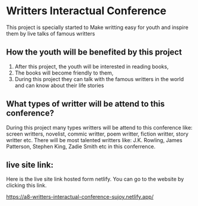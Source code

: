 # Writters Interactual Conference

This project is specially started to Make writting easy for youth and inspire them by live talks of famous writters

## How the youth will be benefited by this project

1. After this project, the youth will be interested in reading books,
2. The books will become friendly to them,
3. During this project they can talk with the famous writters in the world and can know about their life stories

## What types of writter will be attend to this conference?

During this project many types writters will be attend to this conference like: screen writters, novelist, commic writter, poem writter, fiction writter, story writter etc. There will be most talented writters like: J.K. Rowling, James Patterson, Stephen King, Zadie Smith etc in this conferrence.

## live site link: 

Here is the live site link hosted form netlify. You can go to the website by clicking this link.

https://a8-writters-interactual-conference-sujoy.netlify.app/

